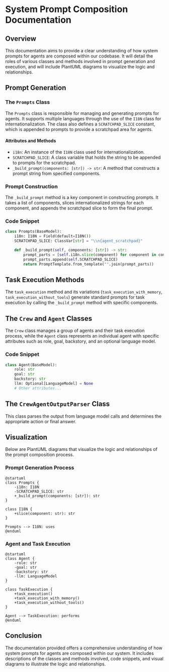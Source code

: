 # System Prompt Composition Documentation

## Overview

This documentation aims to provide a clear understanding of how system prompts for agents are composed within our codebase. It will detail the roles of various classes and methods involved in prompt generation and execution, and will include PlantUML diagrams to visualize the logic and relationships.

## Prompt Generation

### The `Prompts` Class

The `Prompts` class is responsible for managing and generating prompts for agents. It supports multiple languages through the use of the `I18N` class for internationalization. The class also defines a `SCRATCHPAD_SLICE` constant, which is appended to prompts to provide a scratchpad area for agents.

#### Attributes and Methods

- `i18n`: An instance of the `I18N` class used for internationalization.
- `SCRATCHPAD_SLICE`: A class variable that holds the string to be appended to prompts for the scratchpad.
- `_build_prompt(components: [str]) -> str`: A method that constructs a prompt string from specified components.

### Prompt Construction

The `_build_prompt` method is a key component in constructing prompts. It takes a list of components, slices internationalized strings for each component, and appends the scratchpad slice to form the final prompt.

### Code Snippet

```python
class Prompts(BaseModel):
    i18n: I18N = Field(default=I18N())
    SCRATCHPAD_SLICE: ClassVar[str] = "\\n{agent_scratchpad}"

    def _build_prompt(self, components: [str]) -> str:
        prompt_parts = [self.i18n.slice(component) for component in components]
        prompt_parts.append(self.SCRATCHPAD_SLICE)
        return PromptTemplate.from_template("".join(prompt_parts))
```

## Task Execution Methods

The `task_execution` method and its variations (`task_execution_with_memory`, `task_execution_without_tools`) generate standard prompts for task execution by calling the `_build_prompt` method with specific components.

## The `Crew` and `Agent` Classes

The `Crew` class manages a group of agents and their task execution process, while the `Agent` class represents an individual agent with specific attributes such as role, goal, backstory, and an optional language model.

### Code Snippet

```python
class Agent(BaseModel):
    role: str
    goal: str
    backstory: str
    llm: Optional[LanguageModel] = None
    # Other attributes...
```

## The `CrewAgentOutputParser` Class

This class parses the output from language model calls and determines the appropriate action or final answer.

## Visualization

Below are PlantUML diagrams that visualize the logic and relationships of the prompt composition process.

### Prompt Generation Process

```plantuml
@startuml
class Prompts {
    -i18n: I18N
    -SCRATCHPAD_SLICE: str
    +_build_prompt(components: [str]): str
}

class I18N {
    +slice(component: str): str
}

Prompts --> I18N: uses
@enduml
```

### Agent and Task Execution

```plantuml
@startuml
class Agent {
    -role: str
    -goal: str
    -backstory: str
    -llm: LanguageModel
}

class TaskExecution {
    +task_execution()
    +task_execution_with_memory()
    +task_execution_without_tools()
}

Agent --> TaskExecution: performs
@enduml
```

## Conclusion

The documentation provided offers a comprehensive understanding of how system prompts for agents are composed within our system. It includes descriptions of the classes and methods involved, code snippets, and visual diagrams to illustrate the logic and relationships.